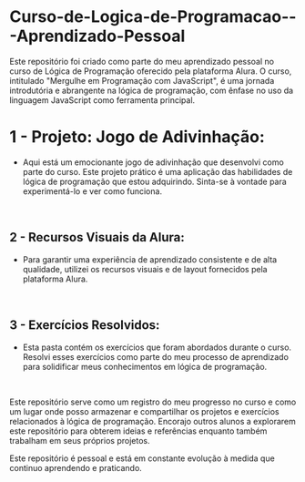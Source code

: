 # Curso-de-Logica-de-Programacao---Aprendizado-Pessoal
Este repositório foi criado como parte do meu aprendizado pessoal no curso de Lógica de Programação oferecido pela plataforma Alura. O curso, intitulado "Mergulhe em Programação com JavaScript", é uma jornada introdutória e abrangente na lógica de programação, com ênfase no uso da linguagem JavaScript como ferramenta principal.

<h1>1 - Projeto: Jogo de Adivinhação:</h1>
<ul>
  <li>Aqui está um emocionante jogo de adivinhação que desenvolvi como parte do curso. Este projeto prático é uma aplicação das habilidades de lógica de programação que estou adquirindo. Sinta-se à vontade para experimentá-lo e ver como funciona.</li>
</ul>
<br>
<h2>2 - Recursos Visuais da Alura:</h2>
<ul>
  <li>Para garantir uma experiência de aprendizado consistente e de alta qualidade, utilizei os recursos visuais e de layout fornecidos pela plataforma Alura.</li>
</ul>
<br>
<h2>3 - Exercícios Resolvidos:</h2>
<ul>
  <li>Esta pasta contém os exercícios que foram abordados durante o curso. Resolvi esses exercícios como parte do meu processo de aprendizado para solidificar meus conhecimentos em lógica de programação.
</li>
</ul>
<br>
<p>Este repositório serve como um registro do meu progresso no curso e como um lugar onde posso armazenar e compartilhar os projetos e exercícios relacionados à lógica de programação. Encorajo outros alunos a explorarem este repositório para obterem ideias e referências enquanto também trabalham em seus próprios projetos.</p>
<p>Este repositório é pessoal e está em constante evolução à medida que continuo aprendendo e praticando.</p>
